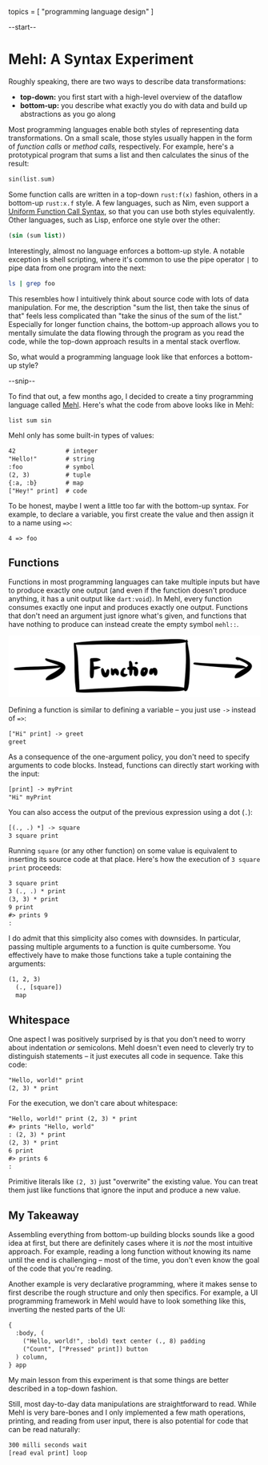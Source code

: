 topics = [ "programming language design" ]

--start--

# Mehl: A Syntax Experiment

Roughly speaking, there are two ways to describe data transformations:

* **top-down:** you first start with a high-level overview of the dataflow
* **bottom-up:** you describe what exactly you do with data and build up abstractions as you go along

Most programming languages enable both styles of representing data transformations.
On a small scale, those styles usually happen in the form of *function calls* or *method calls,* respectively.
For example, here's a prototypical program that sums a list and then calculates the sinus of the result:

```rust
sin(list.sum)
```

Some function calls are written in a top-down `rust:f(x)` fashion, others in a bottom-up `rust:x.f` style.
A few languages, such as Nim, even support a [Uniform Function Call Syntax](https://en.wikipedia.org/wiki/Uniform_Function_Call_Syntax), so that you can use both styles equivalently.
Other languages, such as Lisp, enforce one style over the other:

```lisp
(sin (sum list))
```

Interestingly, almost no language enforces a bottom-up style.
A notable exception is shell scripting, where it's common to use the pipe operator `|` to pipe data from one program into the next:

```bash
ls | grep foo
```

This resembles how I intuitively think about source code with lots of data manipulation.
For me, the description "sum the list, then take the sinus of that" feels less complicated than "take the sinus of the sum of the list."
Especially for longer function chains, the bottom-up approach allows you to mentally simulate the data flowing through the program as you read the code, while the top-down approach results in a mental stack overflow.

So, what would a programming language look like that enforces a bottom-up style?

--snip--

To find that out, a few months ago, I decided to create a tiny programming language called [Mehl](https://github.com/MarcelGarus/mehl).
Here's what the code from above looks like in Mehl:

```mehl
list sum sin
```

Mehl only has some built-in types of values:

```mehl
42              # integer
"Hello!"        # string
:foo            # symbol
(2, 3)          # tuple
{:a, :b}        # map
["Hey!" print]  # code
```

To be honest, maybe I went a little too far with the bottom-up syntax.
For example, to declare a variable, you first create the value and then assign it to a name using `=>`:

```mehl
4 => foo
```

## Functions

Functions in most programming languages can take multiple inputs but have to produce exactly one output (and even if the function doesn't produce anything, it has a unit output like `dart:void`).
In Mehl, every function consumes exactly one input and produces exactly one output.
Functions that don't need an argument just ignore what's given, and functions that have nothing to produce can instead create the empty symbol `mehl::`.

![invert:Function with one input and one output represented as a box.](files/function-with-one-input-one-output.webp)

Defining a function is similar to defining a variable – you just use `->` instead of `=>`:

```mehl
["Hi" print] -> greet
greet
```

As a consequence of the one-argument policy, you don't need to specify arguments to code blocks.
Instead, functions can directly start working with the input:

```mehl
[print] -> myPrint
"Hi" myPrint
```

You can also access the output of the previous expression using a dot (`.`):

```mehl
[(., .) *] -> square
3 square print
```

Running `square` (or any other function) on some value is equivalent to inserting its source code at that place.
Here's how the execution of `3 square print` proceeds:

```mehl
3 square print
3 (., .) * print
(3, 3) * print
9 print
#> prints 9
:
```

I do admit that this simplicity also comes with downsides.
In particular, passing multiple arguments to a function is quite cumbersome.
You effectively have to make those functions take a tuple containing the arguments:

```mehl
(1, 2, 3)
  (., [square])
  map
```

## Whitespace

One aspect I was positively surprised by is that you don't need to worry about indentation *or* semicolons.
Mehl doesn't even need to cleverly try to distinguish statements – it just executes all code in sequence.
Take this code:

```mehl
"Hello, world!" print
(2, 3) * print
```

For the execution, we don't care about whitespace:

```mehl
"Hello, world!" print (2, 3) * print
#> prints "Hello, world"
: (2, 3) * print
(2, 3) * print
6 print
#> prints 6
:
```

Primitive literals like `(2, 3)` just "overwrite" the existing value.
You can treat them just like functions that ignore the input and produce a new value.

## My Takeaway

Assembling everything from bottom-up building blocks sounds like a good idea at first, but there are definitely cases where it is *not* the most intuitive approach.
For example, reading a long function without knowing its name until the end is challenging – most of the time, you don't even know the goal of the code that you're reading.

Another example is very declarative programming, where it makes sense to first describe the rough structure and only then specifics.
For example, a UI programming framework in Mehl would have to look something like this, inverting the nested parts of the UI:

```mehl
{
  :body, (
    ("Hello, world!", :bold) text center (., 8) padding
    ("Count", ["Pressed" print]) button
  ) column,
} app
```

My main lesson from this experiment is that some things are better described in a top-down fashion.

Still, most day-to-day data manipulations are straightforward to read.
While Mehl is very bare-bones and I only implemented a few math operations, printing, and reading from user input, there is also potential for code that can be read naturally:

```
300 milli seconds wait
[read eval print] loop
```
